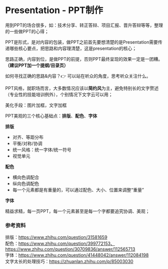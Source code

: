Presentation - PPT制作
====
用到PPT的场合很多，如：技术分享、转正答辩、项目汇报、晋升答辩等等，整理的一些做PPT的心得；

PPT是形式，是对内容的包装，做PPT之前首先要想清楚的是Presentation需要传递哪些核心要点，把思路和内容理清楚，这是presentation的核心；

思路正确，内容到位，是做PPT的前提，否则PPT最终呈现的效果一定是一团糟。**（建议PPT加一个提纲/目录页）**

如何寻找正确的思路&内容？👉 可以站在听众的角度，思考听众关注什么。

PPT风格，就职场而言，大多数情况应该以**简约风**为主，避免特别长的文字赘述（专业性的技能培训例外），个别情况下文字云可以用；

美化手段：图片加框，文字加框

PPT美观的三个核心基础点：**排版**、**配色**、**字体**

**排版**<br>
- 对齐、等距分布
- 平衡/对称/协调
- 统一风格：统一字体/统一符号
- 视觉单元

**配色**<br>
- 横向色调配合
- 纵向色调配色
- 每一个元素都是有重量的，可以通过配色、大小、位置来调整“重量”

**字体**<br>

精益求精，每一页PPT，每一个元素甚至是每一个字都要追究协调、美观；

### 参考资料
排版：https://www.zhihu.com/question/31581659 <br>
配色：https://www.zhihu.com/question/399772153、https://www.zhihu.com/question/30709836/answer/112565713<br>
字体：https://www.zhihu.com/question/41448042/answer/112084198<br>
文字太长的处理技巧：https://zhuanlan.zhihu.com/p/85003030


